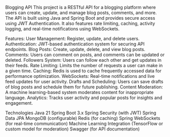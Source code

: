 Blogging API
This project is a RESTful API for a blogging platform where users can create, update, and manage blog posts, comments, and more.
The API is built using Java and Spring Boot and provides secure access using JWT Authentication. 
It also features rate limiting, caching, activity logging, and real-time notifications using WebSockets.

Features:
User Management: Register, update, and delete users.
Authentication: JWT-based authentication system for securing API endpoints.
Blog Posts: Create, update, delete, and view blog posts.
Comments: Users can comment on posts, and comments can be updated or deleted.
Followers System: Users can follow each other and get updates in their feeds.
Rate Limiting: Limits the number of requests a user can make in a given time.
Caching: Redis is used to cache frequently accessed data for performance optimization.
WebSockets: Real-time notifications and live feed updates for user activity.
Drafts and Scheduling: Users can save drafts of blog posts and schedule them for future publishing.
Content Moderation: A machine learning-based system moderates content for inappropriate language.
Analytics: Tracks user activity and popular posts for insights and engagement.

Technologies
Java 21
Spring Boot 3.x
Spring Security (with JWT)
Spring Data JPA
MongoDB (configurable)
Redis (for caching)
Spring WebSockets (for real-time communication)
Machine Learning Integration (TensorFlow or custom model for moderation)
Swagger (for API documentation)
